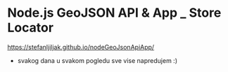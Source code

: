 # Node.js GeoJSON API & App _ Store Locator

https://stefanljiljak.github.io/nodeGeoJsonApiApp/

- svakog dana u svakom pogledu sve vise napredujem :)

